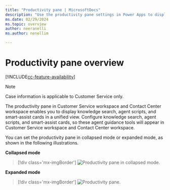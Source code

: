 ```yaml
---
title: "Productivity pane | MicrosoftDocs"
description: "Use the productivity pane settings in Power Apps to display agent scripts and smart-assist cards for your agents."
ms.date: 02/29/2024
ms.topic: overview
author: neeranelli
ms.author: nenellim

---
```


# Productivity pane overview

[!INCLUDE[cc-feature-availability](../../includes/cc-feature-availability.md)]

> [!NOTE]
> Case information is applicable to Customer Service only.



The productivity pane in Customer Service workspace and Contact Center workspace enables you to display knowledge search, agent scripts, and smart-assist cards in a unified view. Configure knowledge search, agent scripts, and smart-assist cards, so these agent guidance tools will appear in Customer Service workspace and Contact Center workspace.

You can set the productivity pane in collapsed mode or expanded mode, as shown in the following illustrations.

**Collapsed mode**

> [!div class='mx-imgBorder']
> ![Productivity pane in collapsed mode.](../media/productivity-pane-collapsed.PNG "Productivity pane in collapsed mode")

**Expanded mode**

> [!div class='mx-imgBorder']
> ![Productivity pane.](../media/productivity-pane-expanded.png "Productivity pane in expanded mode")
